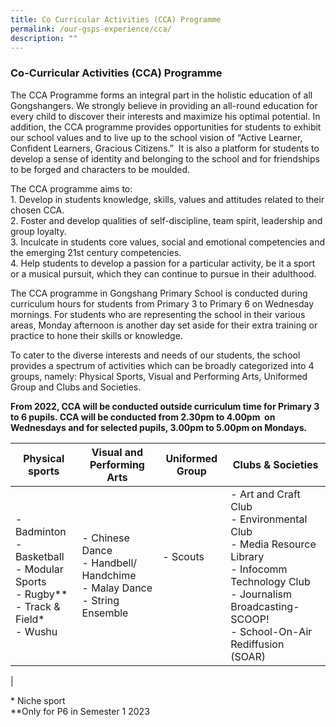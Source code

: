 ```yaml
---
title: Co Curricular Activities (CCA) Programme
permalink: /our-gsps-experience/cca/
description: ""
---
```

### **Co-Curricular Activities (CCA) Programme**
The CCA Programme forms an integral part in the holistic education of all Gongshangers. We strongly believe in providing an all-round education for every child to discover their interests and maximize his optimal potential. In addition, the CCA programme provides opportunities for students to exhibit our school values and to live up to the school vision of “Active Learner, Confident Learners, Gracious Citizens.”  It is also a platform for students to develop a sense of identity and belonging to the school and for friendships to be forged and characters to be moulded. 

The CCA programme aims to:<br>
1\. Develop in students knowledge, skills, values and attitudes related to their chosen CCA.<br>
2\. Foster and develop qualities of self-discipline, team spirit, leadership and group loyalty.<br>
3\. Inculcate in students core values, social and emotional competencies and the emerging 21st century competencies.<br>
4\. Help students to develop a passion for a particular activity, be it a sport or a musical pursuit, which they can continue to pursue in their adulthood.

The CCA programme in Gongshang Primary School is conducted during curriculum hours for students from Primary 3 to Primary 6 on Wednesday mornings. For students who are representing the school in their various areas, Monday afternoon is another day set aside for their extra training or practice to hone their skills or knowledge. 

To cater to the diverse interests and needs of our students, the school provides a spectrum of activities which can be broadly categorized into 4 groups, namely: Physical Sports, Visual and Performing Arts, Uniformed Group and Clubs and Societies.

**From 2022, CCA will be conducted outside curriculum time for Primary 3 to 6 pupils. CCA will be conducted from 2.30pm to 4.00pm  on Wednesdays and for selected pupils, 3.00pm to 5.00pm on Mondays.**

| Physical sports | Visual and Performing Arts | Uniformed Group | Clubs & Societies |
|---|---|---|---|
| - Badminton<br>- Basketball<br>- Modular Sports<br>- Rugby**<br>- Track & Field*<br>- Wushu | - Chinese Dance<br>- Handbell/ Handchime<br>- Malay Dance<br>- String Ensemble | - Scouts<br><br><br><br> | - Art and Craft Club<br>- Environmental Club<br>- Media Resource Library<br>- Infocomm Technology Club<br>- Journalism Broadcasting-SCOOP!<br>- School-On-Air Rediffusion (SOAR) |
|

\* Niche sport<br>
\*\*Only for P6 in Semester 1 2023